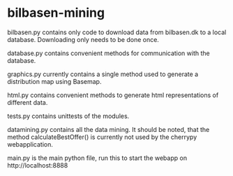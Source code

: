 bilbasen-mining
===============
bilbasen.py contains only code to download data from bilbasen.dk to a local database. 
  Downloading only needs to be done once.

database.py contains convenient methods for communication with the database.

graphics.py currently contains a single method used to generate a distribution map using Basemap.

html.py contains convenient methods to generate html representations of different data.

tests.py contains unittests of the modules.

datamining.py contains all the data mining. It should be noted, that the method calculateBestOffer() is 
  currently not used by the cherrypy webapplication.

main.py is the main python file, run this to start the webapp on http://localhost:8888

